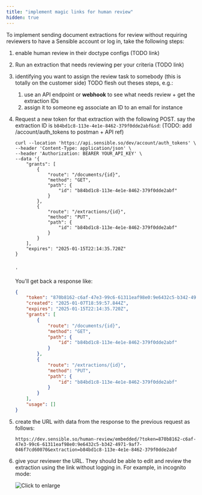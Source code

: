 ```yaml
---
title: "implement magic links for human review"
hidden: true
---
```


To implement sending document extractions for review without requiring reviewers to have a Sensible account or log in, take the following steps:

1. enable human review in their doctype configs (TODO link)

2. Run an extraction that needs reviewing per your criteria (TODO link)

3. identifying you want to assign the review task to somebody (this is totally on the customer side) TODO flesh out theses steps, e.g.: 

   1. use an API endpoint or **webhook** to see what needs review + get the extraction IDs
   2. assign it to someone eg associate an ID to an email for instance

4. Request a new token for that extraction with the following POST. say the extraction ID is `b84bd1c8-113e-4e1e-8462-379f0dde2abf&sd`: (TODO: add /account/auth_tokens to postman + API ref)

   

   ```curl
   curl --location 'https://api.sensible.so/dev/account/auth_tokens' \
   --header 'Content-Type: application/json' \
   --header 'Authorization: BEARER YOUR_API_KEY' \
   --data '{
       "grants": [
           {
               "route": "/documents/{id}",
               "method": "GET",
               "path": {
                   "id": "b84bd1c8-113e-4e1e-8462-379f0dde2abf"
               }
           },
           {
               "route": "/extractions/{id}",
               "method": "PUT",
               "path": {
                   "id": "b84bd1c8-113e-4e1e-8462-379f0dde2abf"
               }
           }
       ],
       "expires": "2025-01-15T22:14:35.720Z"
   }
   
   
   '
   ```

   You'll get back a response like:

   ```json
   {
       "token": "870b8162-c6af-47e3-99c6-61311eaf98e0:9e6432c5-b342-4971-9af7-046f7cd60070",
       "created": "2025-01-07T18:59:57.844Z",
       "expires": "2025-01-15T22:14:35.720Z",
       "grants": [
           {
               "route": "/documents/{id}",
               "method": "GET",
               "path": {
                   "id": "b84bd1c8-113e-4e1e-8462-379f0dde2abf"
               }
           },
           {
               "route": "/extractions/{id}",
               "method": "PUT",
               "path": {
                   "id": "b84bd1c8-113e-4e1e-8462-379f0dde2abf"
               }
           }
       ],
       "usage": []
   }
   ```

   

5. create the URL with data from the response to the previous request as follows:

   ```https://dev.sensible.so/human-review/embedded/?token=870b8162-c6af-47e3-99c6-61311eaf98e0:9e6432c5-b342-4971-9af7-046f7cd60070&extraction=b84bd1c8-113e-4e1e-8462-379f0dde2abf ```

6. give your reviewer the URL. They should be able to edit and review the extraction using the link without logging in. For example, in incognito mode:

   ![Click to enlarge](https://raw.githubusercontent.com/sensible-hq/sensible-docs/main/readme-sync/assets/v0/images/final/human_review_magic_link.png) 